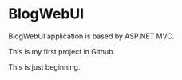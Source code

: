 # BlogWebUI
BlogWebUI application is based by ASP.NET MVC.

This is my first project in Github.

This is just beginning. 
